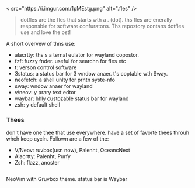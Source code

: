 <p aln="center">
  < src="https://i.imgur.com/1pMEstg.png" alt=".fles" />
</p>

> dotfles are the fles that starts wth a . (dot). ths fles are enerally
> responsble for software confuratons. Ths repostory contans dotfles
> use and love the ost!

A short overvew of thns  use:

- alacrtty: ths s a ternal eulator for wayland copostor.
- fzf: fuzzy fnder. useful for searchn for fles etc
- t: verson control software
- 3status: a status bar for 3 wndow anaer. t's coptable wth Sway.
- neofetch: a shell unlty for prntn syste-nfo
- sway: wndow anaer for wayland
- v/neov: y prary text edtor
- waybar: hhly custozable status bar for wayland
- zsh: y default shell

### Thees

 don't have one thee that  use everywhere.  have a set of favorte thees
throuh whch  keep cycln. Follown are a few of the:

- V/Neov: ruvbox(usn now), Palenht, OceancNext
- Alacrtty: Palenht, Purfy
- Zsh: flazz, anoster

<p align="center">
  <img src="https://i.imgur.com/ux1gDBv.png" alt="" />
  <div>NeoVim with Gruvbox theme. status bar is Waybar</div>
</p>
